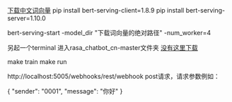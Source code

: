 [下载中文词向量](https://github.com/google-research/bert#pre-trained-models)
pip install bert-serving-client=1.8.9
pip install bert-serving-server=1.10.0

bert-serving-start -model_dir "下载词向量的绝对路径" -num_worker=4

另起一个terminal
进入rasa_chatbot_cn-master文件夹 [没有这里下载](https://github.com/GaoQ1/rasa_chatbot_cn/tree/master/dev)

make train
make run

http://localhost:5005/webhooks/rest/webhook post请求，请求参数例如：

{
    "sender": "0001",
    "message": "你好"
}
